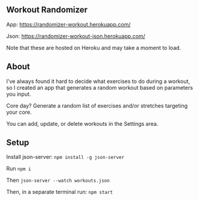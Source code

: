 ## Workout Randomizer

App: https://randomizer-workout.herokuapp.com/

Json: https://randomizer-workout-json.herokuapp.com/

Note that these are hosted on Heroku and may take a moment to load.

## About

I've always found it hard to decide what exercises to do during a workout, so I created an app that generates a random workout based on parameters you input.

Core day? Generate a random list of exercises and/or stretches targeting your core.

You can add, update, or delete workouts in the Settings area.

## Setup

Install json-server: `npm install -g json-server`

Run `npm i`

Then `json-server --watch workouts.json`

Then, in a separate terminal run: `npm start`
